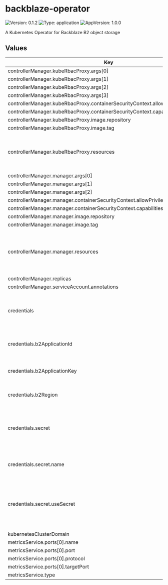 # backblaze-operator

![Version: 0.1.2](https://img.shields.io/badge/Version-0.1.2-informational?style=flat-square) ![Type: application](https://img.shields.io/badge/Type-application-informational?style=flat-square) ![AppVersion: 1.0.0](https://img.shields.io/badge/AppVersion-1.0.0-informational?style=flat-square)

A Kubernetes Operator for Backblaze B2 object storage

## Values

| Key | Type | Default | Description |
|-----|------|---------|-------------|
| controllerManager.kubeRbacProxy.args[0] | string | `"--secure-listen-address=0.0.0.0:8443"` |  |
| controllerManager.kubeRbacProxy.args[1] | string | `"--upstream=http://127.0.0.1:8080/"` |  |
| controllerManager.kubeRbacProxy.args[2] | string | `"--logtostderr=true"` |  |
| controllerManager.kubeRbacProxy.args[3] | string | `"--v=0"` |  |
| controllerManager.kubeRbacProxy.containerSecurityContext.allowPrivilegeEscalation | bool | `false` |  |
| controllerManager.kubeRbacProxy.containerSecurityContext.capabilities.drop[0] | string | `"ALL"` |  |
| controllerManager.kubeRbacProxy.image.repository | string | `"gcr.io/kubebuilder/kube-rbac-proxy"` |  |
| controllerManager.kubeRbacProxy.image.tag | string | `"v0.13.1"` |  |
| controllerManager.kubeRbacProxy.resources | object | `{"limits":{"cpu":"500m","memory":"128Mi"},"requests":{"cpu":"5m","memory":"64Mi"}}` | Define resources requests and limits for RBAC proxy |
| controllerManager.manager.args[0] | string | `"--health-probe-bind-address=:8081"` |  |
| controllerManager.manager.args[1] | string | `"--metrics-bind-address=127.0.0.1:8080"` |  |
| controllerManager.manager.args[2] | string | `"--leader-elect"` |  |
| controllerManager.manager.containerSecurityContext.allowPrivilegeEscalation | bool | `false` |  |
| controllerManager.manager.containerSecurityContext.capabilities.drop[0] | string | `"ALL"` |  |
| controllerManager.manager.image.repository | string | `"ghcr.io/ihyoudou/backblaze-operator"` |  |
| controllerManager.manager.image.tag | string | `"latest"` |  |
| controllerManager.manager.resources | object | `{"limits":{"cpu":"500m","memory":"128Mi"},"requests":{"cpu":"10m","memory":"64Mi"}}` | Define resources requests and limits for backblaze-operator |
| controllerManager.replicas | int | `1` |  |
| controllerManager.serviceAccount.annotations | object | `{}` |  |
| credentials | object | `{"b2ApplicationId":"","b2ApplicationKey":"","b2Region":"","secret":{"name":"","useSecret":false}}` | Credentials for Backblaze B2 Master Application Key |
| credentials.b2ApplicationId | string | `""` | Backblaze B2 Master Application Key ID |
| credentials.b2ApplicationKey | string | `""` | Backblaze B2 Master Application Key Key |
| credentials.b2Region | string | `""` | Backblaze B2 Region of account |
| credentials.secret | object | `{"name":"","useSecret":false}` | Use Backblaze B2 credentials from existing secret |
| credentials.secret.name | string | `""` | Name of secret with B2 credentials |
| credentials.secret.useSecret | bool | `false` | Use existing secret instead of providing credentials in values (true/false) |
| kubernetesClusterDomain | string | `"cluster.local"` |  |
| metricsService.ports[0].name | string | `"https"` |  |
| metricsService.ports[0].port | int | `8443` |  |
| metricsService.ports[0].protocol | string | `"TCP"` |  |
| metricsService.ports[0].targetPort | string | `"https"` |  |
| metricsService.type | string | `"ClusterIP"` |  |

